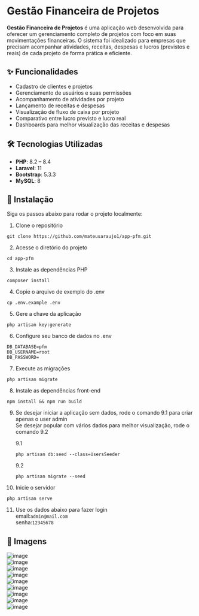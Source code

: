 # Gestão Financeira de Projetos

**Gestão Financeira de Projetos** é uma aplicação web desenvolvida para oferecer um gerenciamento completo de projetos com foco em suas movimentações financeiras. O sistema foi idealizado para empresas que precisam acompanhar atividades, receitas, despesas e lucros (previstos e reais) de cada projeto de forma prática e eficiente.

## ✨ Funcionalidades

- Cadastro de clientes e projetos
- Gerenciamento de usuários e suas permissões
- Acompanhamento de atividades por projeto
- Lançamento de receitas e despesas
- Visualização de fluxo de caixa por projeto
- Comparativo entre lucro previsto e lucro real
- Dashboards para melhor visualização das receitas e despesas

## 🛠️ Tecnologias Utilizadas

- **PHP**: 8.2 – 8.4  
- **Laravel**: 11  
- **Bootstrap**: 5.3.3  
- **MySQL**: 8

## 🚀 Instalação

Siga os passos abaixo para rodar o projeto localmente:

1. Clone o repositório
```
git clone https://github.com/mateusaraujo1/app-pfm.git
```

2. Acesse o diretório do projeto
```
cd app-pfm
```

3. Instale as dependências PHP
```
composer install
```

4. Copie o arquivo de exemplo do .env
```
cp .env.example .env
```

5. Gere a chave da aplicação
```
php artisan key:generate
```

6. Configure seu banco de dados no .env
```
DB_DATABASE=pfm
DB_USERNAME=root
DB_PASSWORD=
```

7. Execute as migrações
```
php artisan migrate
```

8. Instale as dependências front-end
```
npm install && npm run build
```

9. Se desejar iniciar a aplicação sem dados, rode o comando 9.1 para criar apenas o user admin<br>
   Se desejar popular com vários dados para melhor visualização, rode o comando 9.2

    9.1
   ```
   php artisan db:seed --class=UsersSeeder
   ```
   9.2
   ```
   php artisan migrate --seed
   ```

10. Inicie o servidor
```
php artisan serve
```

11. Use os dados abaixo para fazer login <br>
email:```admin@mail.com``` <br>
senha:```12345678```

## 🌆 Imagens

![image](https://github.com/user-attachments/assets/c75502dd-183c-4344-8ddf-8e47cb6d99f2) <br>
![image](https://github.com/user-attachments/assets/a1f413a0-1c01-4c55-b3f4-36e7200bfa92) <br>
![image](https://github.com/user-attachments/assets/853a2236-615f-4026-ab57-3c3890d2066e) <br>
![image](https://github.com/user-attachments/assets/20381569-2fd5-4b3f-913d-12b290eaa033) <br>
![image](https://github.com/user-attachments/assets/1f71b426-b65a-4f60-984e-6e29b04f8a0f) <br>
![image](https://github.com/user-attachments/assets/c3d154a7-a6c9-4eb0-b397-3e02b622a697) <br>
![image](https://github.com/user-attachments/assets/39593eb4-f02a-4626-b360-f82cb7d233c5) <br>
![image](https://github.com/user-attachments/assets/fb21bd23-1c20-4050-922d-c6b1f7a3b9e3) <br>
![image](https://github.com/user-attachments/assets/e7fe4a28-041e-4228-8ea4-218903f7ab8e) <br>
